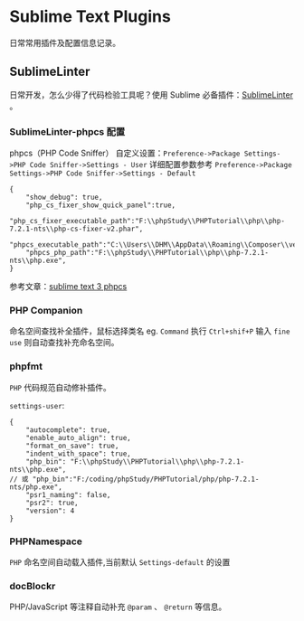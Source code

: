 # Sublime Text Plugins #
日常常用插件及配置信息记录。

## SublimeLinter ##
日常开发，怎么少得了代码检验工具呢？使用 Sublime 必备插件：[SublimeLinter](http://www.sublimelinter.com/en/stable/  "SublimeLinter") 。

### SublimeLinter-phpcs 配置 ###
phpcs（PHP Code Sniffer） 自定义设置：`Preference->Package Settings->PHP Code Sniffer->Settings - User` 详细配置参数参考 `Preference->Package Settings->PHP Code Sniffer->Settings - Default`

	{
		"show_debug": true,
		"php_cs_fixer_show_quick_panel":true,
		"php_cs_fixer_executable_path":"F:\\phpStudy\\PHPTutorial\\php\\php-7.2.1-nts\\php-cs-fixer-v2.phar",
		"phpcs_executable_path":"C:\\Users\\DHM\\AppData\\Roaming\\Composer\\vendor\\bin\\phpcs.bat",
		"phpcs_php_path":"F:\\phpStudy\\PHPTutorial\\php\\php-7.2.1-nts\\php.exe",
	}

参考文章：[sublime text 3 phpcs](https://blog.csdn.net/yxwb1253587469/article/details/72896241 "sublime text 3 phpcs")


### PHP Companion ###
命名空间查找补全插件，鼠标选择类名 eg. `Command` 执行 `Ctrl+shif+P` 输入 `fine use` 则自动查找补充命名空间。 

### phpfmt ###
`PHP` 代码规范自动修补插件。

`settings-user`:

	{
		"autocomplete": true,
		"enable_auto_align": true,
		"format_on_save": true,
		"indent_with_space": true,
		"php_bin": "F:\\phpStudy\\PHPTutorial\\php\\php-7.2.1-nts\\php.exe",
	// 或 "php_bin":"F:/coding/phpStudy/PHPTutorial/php/php-7.2.1-nts/php.exe",
		"psr1_naming": false,
		"psr2": true,
		"version": 4
	}

### PHPNamespace ###
`PHP` 命名空间自动载入插件,当前默认 `Settings-default` 的设置

### docBlockr ###
PHP/JavaScript 等注释自动补充 `@param` 、 `@return` 等信息。